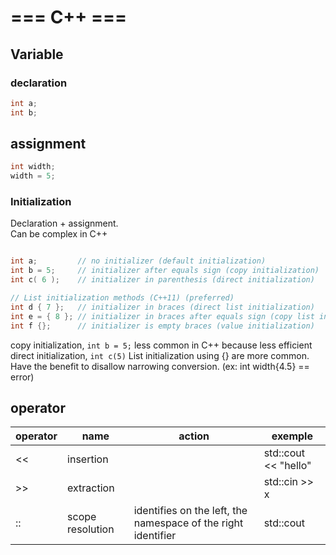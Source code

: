 # === C++ ===

## Variable

### declaration

```cpp
int a;
int b;
```
## assignment

```cpp
int width;
width = 5;
```

### Initialization

Declaration + assignment.  
Can be complex in C++

```cpp

int a;         // no initializer (default initialization)
int b = 5;     // initializer after equals sign (copy initialization)
int c( 6 );    // initializer in parenthesis (direct initialization)

// List initialization methods (C++11) (preferred)
int d { 7 };   // initializer in braces (direct list initialization)
int e = { 8 }; // initializer in braces after equals sign (copy list initialization)
int f {};      // initializer is empty braces (value initialization)

```
copy initialization, `int b = 5;` less common in C++ because less efficient  
direct initialization, `int c(5)`
List initialization using {} are more common. Have the benefit to disallow narrowing conversion. (ex: int width{4.5} == error)


## operator

| operator | name             | action                                                              | exemple              |
|----------|------------------|---------------------------------------------------------------------|----------------------|
| <<       | insertion        |                                                                     | std::cout << "hello" |
| >>       | extraction       |                                                                     | std::cin >> x        |
| ::       | scope resolution | identifies on the left, the namespace of the right identifier       | std::cout            |


```cpp

```

